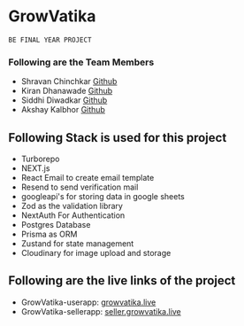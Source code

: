 # GrowVatika

```
BE FINAL YEAR PROJECT
```

### Following are the Team Members

- Shravan Chinchkar [Github](https://github.com/shravanchinchkar)
- Kiran Dhanawade [Github](https://github.com/kirandhanawade2412)
- Siddhi Diwadkar [Github](https://github.com/SiddhiDiwadkar)
- Akshay Kalbhor [Github](https://github.com/akshaykalbhor7030)

## Following Stack is used for this project

- Turborepo
- NEXT.js
- React Email to create email template
- Resend to send verification mail
- googleapi's for storing data in google sheets
- Zod as the validation library
- NextAuth For Authentication
- Postgres Database
- Prisma as ORM
- Zustand for state management
- Cloudinary for image upload and storage

## Following are the live links of the project

- GrowVatika-userapp: [growvatika.live](https://growvatika.live/)
- GrowVatika-sellerapp: [seller.growvatika.live](https://seller.growvatika.live/)
